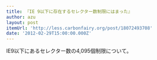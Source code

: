 ```yaml
---
title: 『IE 9以下に存在するセレクター数制限にはまった』
author: azu
layout: post
itemUrl: 'http://less.carbonfairy.org/post/18072493708'
date: '2012-02-29T15:00:00.000Z'
---
```

IE9以下にあるセレクター数の4,095個制限について。




